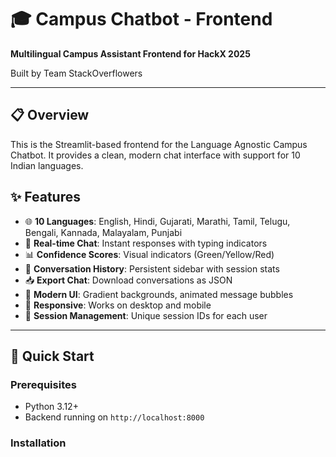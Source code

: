 # 🎓 Campus Chatbot - Frontend

**Multilingual Campus Assistant Frontend for HackX 2025**

Built by Team StackOverflowers

---

## 📋 Overview

This is the Streamlit-based frontend for the Language Agnostic Campus Chatbot. It provides a clean, modern chat interface with support for 10 Indian languages.

## ✨ Features

- 🌐 **10 Languages**: English, Hindi, Gujarati, Marathi, Tamil, Telugu, Bengali, Kannada, Malayalam, Punjabi
- 💬 **Real-time Chat**: Instant responses with typing indicators
- 📊 **Confidence Scores**: Visual indicators (Green/Yellow/Red)
- 📜 **Conversation History**: Persistent sidebar with session stats
- 📥 **Export Chat**: Download conversations as JSON
- 🎨 **Modern UI**: Gradient backgrounds, animated message bubbles
- 📱 **Responsive**: Works on desktop and mobile
- 🔄 **Session Management**: Unique session IDs for each user

---

## 🚀 Quick Start

### Prerequisites

- Python 3.12+
- Backend running on `http://localhost:8000`

### Installation
```bash